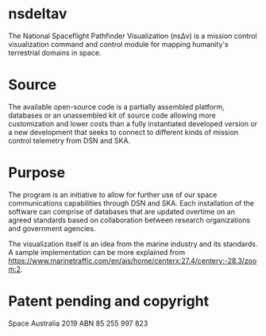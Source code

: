 # nsdeltav
The National Spaceflight Pathfinder Visualization (nsΔv) is a mission control visualization command and control module for mapping humanity's terrestrial domains in space. 

# Source

The available open-source code is a partially assembled platform, databases or an unassembled kit of source code allowing more customization and lower costs than a fully instantiated developed version or a new development that seeks to connect to different kinds of mission control telemetry from DSN and SKA.

# Purpose

The program is an initiative to allow for further use of our space communications capabilities through DSN and SKA. Each installation of the software can comprise of databases that are updated overtime on an agreed standards based on collaboration between research organizations and government agencies.

The visualization itself is an idea from the marine industry and its standards. A sample implementation can be more explained from https://www.marinetraffic.com/en/ais/home/centerx:27.4/centery:-28.3/zoom:2.

# Patent pending and copyright
Space Australia 2019 ABN 85 255 997 823
